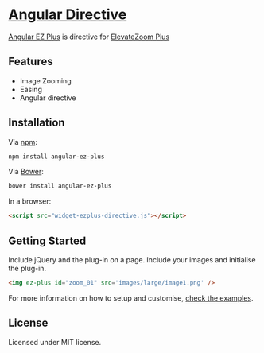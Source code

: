 [Angular Directive](http://igorlino.github.io/angular-elevatezoom-plus/)
================================

[Angular EZ Plus](http://igorlino.github.io/angular-elevatezoom-plus/) is directive for  [ElevateZoom Plus](http://igorlino.github.io/elevatezoom-plus/)

## Features

- Image Zooming
- Easing
- Angular directive

## Installation

Via [npm](https://www.npmjs.com/):

```bash
npm install angular-ez-plus
```

Via [Bower](http://bower.io/):

```bash
bower install angular-ez-plus
```

In a browser:

```html
<script src="widget-ezplus-directive.js"></script>
```

## Getting Started

Include jQuery and the plug-in on a page. Include your images and initialise the plug-in.

```html
<img ez-plus id="zoom_01" src='images/large/image1.png' />
```

For more information on how to setup and customise, [check the examples](http://igorlino.github.io/angular-elevatezoom-plus/).

## License
Licensed under MIT license.
